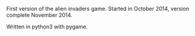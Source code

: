 First version of the alien invaders game. Started in October 2014, version complete November 2014. 

Written in python3 with pygame. 